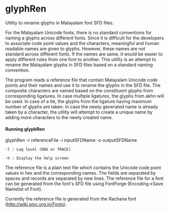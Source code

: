 glyphRen
========
Utility to rename glyphs in Malayalam font SFD files.

For the Malayalam Unicode fonts, there is no standard conventions for naming a glyphs across different fonts. Since it is difficult for the developers to associate code point values and the characters, meaningful and human readable names are given to glyphs. However, these names are not standard across different fonts. If the names are same, it would be easier to apply different rules from one font to another. This utility is an attempt to rename the Malayalam glyphs in SFD files based on a standard naming convention.

The program reads a reference file that contain Malayalam Unicode code points and their names and use it to rename the glyphs in the SFD file. The composite characters are named based on the constituent glyphs from corresponding ligatures. In case multiple ligatures, the glyphs from akhn will be used. In case of a tie, the glyphs from the ligature having maximum number of glyphs are taken. In case the newly generated name is already taken by a character, the utility will attempt to create a unique name by adding more characters to the newly created name.


#### Running glyphRen
glyphRen -r referenceFile -i inputSFDName -o outputSFDName

	-l : Log level (DBG or TRACE)

	-h : Display the help screen

The reference file is a plain text file which contains the Unicode code point values in hex and the corresponding names. The fields are separated by spaces and records are separated by new lines. The reference file for a font can be generated from the font's SFD file using FontForge (Encoding->Save Namelist of Font).

Currently the reference file is generated from the Rachana font (http://wiki.smc.org.in/Fonts).
